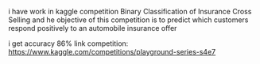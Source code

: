 i have work in kaggle competition Binary Classification of Insurance Cross Selling and he objective of this competition is to predict which customers respond positively to an automobile insurance offer

i get accuracy 86% 
link competition: https://www.kaggle.com/competitions/playground-series-s4e7
